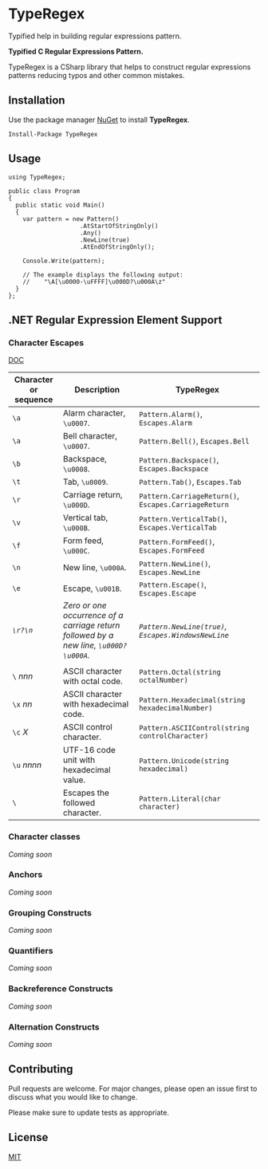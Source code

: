 # TypeRegex

Typified help in building regular expressions pattern.

**Typified C Regular Expressions Pattern.**

TypeRegex is a CSharp library that helps to construct regular expressions patterns reducing typos and other common mistakes.


## Installation

Use the package manager [NuGet](https://www.nuget.org/packages/TypeRegex/) to install **TypeRegex**.

```
Install-Package TypeRegex
```

## Usage

```CSharp
using TypeRegex;

public class Program
{
  public static void Main()
  {
    var pattern = new Pattern()
                    .AtStartOfStringOnly()
                    .Any()
                    .NewLine(true)
                    .AtEndOfStringOnly();
    
    Console.Write(pattern);

    // The example displays the following output:
    //    "\A[\u0000-\uFFFF]\u000D?\u000A\z"
  }
};
```

## .NET Regular Expression Element Support

### Character Escapes
[DOC](https://docs.microsoft.com/en-us/dotnet/standard/base-types/character-escapes-in-regular-expressions)

|Character or sequence|Description|TypeRegex|
|-----------------|-----------------|-----------------|  
|`\a`|Alarm character, `\u0007`.|`Pattern.Alarm()`, `Escapes.Alarm`|
|`\a`|Bell character, `\u0007`.|`Pattern.Bell()`, `Escapes.Bell`|
|`\b`|Backspace, `\u0008`.|`Pattern.Backspace()`, `Escapes.Backspace`|  
|`\t`|Tab, `\u0009`.|`Pattern.Tab()`, `Escapes.Tab`|
|`\r`|Carriage return, `\u000D`.|`Pattern.CarriageReturn()`, `Escapes.CarriageReturn`|
|`\v`|Vertical tab, `\u000B`.|`Pattern.VerticalTab()`, `Escapes.VerticalTab`|
|`\f`|Form feed, `\u000C`.|`Pattern.FormFeed()`, `Escapes.FormFeed`|
|`\n`|New line, `\u000A`.|`Pattern.NewLine()`, `Escapes.NewLine`|
|`\e`|Escape, `\u001B`.|`Pattern.Escape()`, `Escapes.Escape`|
|*`\r?\n`*|*Zero or one occurrence of a carriage return followed by a new line, `\u000D?\u000A`.*|*`Pattern.NewLine(true)`, `Escapes.WindowsNewLine`*|
||||
|`\` *nnn*|ASCII character with octal code.|`Pattern.Octal(string octalNumber)`|
|`\x` *nn*|ASCII character with hexadecimal code.|`Pattern.Hexadecimal(string hexadecimalNumber)`|
|`\c` *X*|ASCII control character.|`Pattern.ASCIIControl(string controlCharacter)`|
|`\u` *nnnn*|UTF-16 code unit with hexadecimal value.|`Pattern.Unicode(string hexadecimal)`|
|`\`|Escapes the followed character.|`Pattern.Literal(char character)`|

### Character classes
*Coming soon*

### Anchors
*Coming soon*

### Grouping Constructs
*Coming soon*

### Quantifiers
*Coming soon*

### Backreference Constructs
*Coming soon*

### Alternation Constructs
*Coming soon*

## Contributing
Pull requests are welcome. For major changes, please open an issue first to discuss what you would like to change.

Please make sure to update tests as appropriate.

## License
[MIT](https://choosealicense.com/licenses/mit/)
